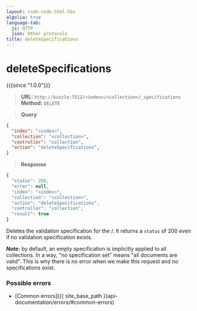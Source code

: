 ```yaml
---
layout: side-code.html.hbs
algolia: true
language-tab:
  js: HTTP
  json: Other protocols
title: deleteSpecifications
---
```


# deleteSpecifications

{{{since "1.0.0"}}}

<blockquote class="js">
<p>
<b>URL:</b> <code>http://kuzzle:7512/&lt;index&gt;/&lt;collection&gt;/_specifications</code>  
<br><b>Method:</b> <code>DELETE</code>
</p>
</blockquote>

<blockquote class="json">
<p>
<b>Query</b>
</p>
</blockquote>

```json
{
  "index": "<index>",
  "collection": "<collection>",
  "controller": "collection",
  "action": "deleteSpecifications",
}
```

>**Response**

```javascript
{
  "status": 200,
  "error": null,
  "index": "<index>",
  "collection": "<collection>",
  "action": "deleteSpecifications",
  "controller": "collection",
  "result": true
}
```

Deletes the validation specification for the <index>/<collection>.
It returns a `status` of 200 even if no validation specification exists.

***Note:***  by default, an empty specification is implicitly applied to all collections. In a way, "no specification set" means "all documents are valid". This is why there is no error when we make this request and no specifications exist.

### Possible errors

- [Common errors]({{ site_base_path }}api-documentation/errors/#common-errors)
